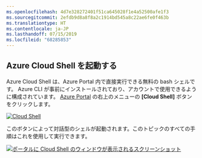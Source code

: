 ```yaml
---
ms.openlocfilehash: 4d7e328272401f51ca645028f1e4a52500afe1f3
ms.sourcegitcommit: 2efdb9d8a8f8a2c1914bd545a8c22ae6fe0f463b
ms.translationtype: HT
ms.contentlocale: ja-JP
ms.lasthandoff: 07/15/2019
ms.locfileid: "68285853"
---
```

## <a name="launch-azure-cloud-shell"></a>Azure Cloud Shell を起動する

Azure Cloud Shell は、Azure Portal 内で直接実行できる無料の bash シェルです。 Azure CLI が事前にインストールされており、アカウントで使用できるように構成されています。 [Azure Portal](https://portal.azure.com) の右上のメニューの **[Cloud Shell]** ボタンをクリックします。

[![Cloud Shell](../media/cloud-shell-try-it/cloud-shell-menu.png)](https://portal.azure.com)

このボタンによって対話型のシェルが起動されます。このトピックのすべての手順はこれを使用して実行できます。

[![ポータルに Cloud Shell のウィンドウが表示されるスクリーンショット](../media/cloud-shell-try-it/cloud-shell-safari.png)](https://portal.azure.com)
